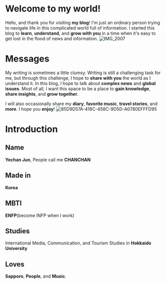 # Welcome to my world!
Hello, and thank you for visiting **my blog**!
I'm just an ordinary person trying to navigate life in this complicated world full of information.
I started this blog to **learn**, **understand**, and **grow with you** in a time when it's easy to get lost in the flood of news and information.
![IMG_2007](https://github.com/chanchanorders/world/assets/119837724/718e4d1a-4dff-4b4c-b52c-d8249de4bfd6)


# Messages
My writing is sometimes a little clumsy. 
Writing is still a challenging task for me, but through this challenge, I hope to **share with you** the world as I understand it. 
In this blog, I hope to talk about **complex news** and **global issues**. 
Most of all, I want this space to be a place to **gain knowledge**, **share insights**, and **grow together**.

I will also occasionally share my **diary**, **favorite music**, **travel stories**, and **more**. I hope you **enjoy**!
![85D9D57A-418C-458C-9D5D-A0780EFFFD95](https://github.com/chanchanorders/world/assets/119837724/da1a01cd-83ca-41f8-8c38-3a2c086eba39)

# Introduction
## Name
**Yechan Jun**, People call me **CHANCHAN**
## Made in
**Korea**
## MBTI
**ENFP**(become INFP when I work)
## Studies
International Media, Communication, and Tourism Studies in **Hokkaido University**
## Loves
**Sapporo**, **People**, and **Music**.
